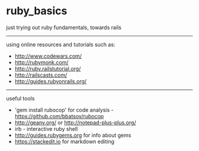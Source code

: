 ruby_basics
===========

just trying out ruby fundamentals, towards rails

----------

using online resources and tutorials such as:

 - http://www.codewars.com/
 - http://rubymonk.com/
 - http://ruby.railstutorial.org/
 - http://railscasts.com/
 - http://guides.rubyonrails.org/

----------

useful tools

- 'gem install rubocop' for code analysis - https://github.com/bbatsov/rubocop
- http://geany.org/ or http://notepad-plus-plus.org/
- irb - interactive ruby shell
- http://guides.rubygems.org for info about gems
- https://stackedit.io for markdown editing

